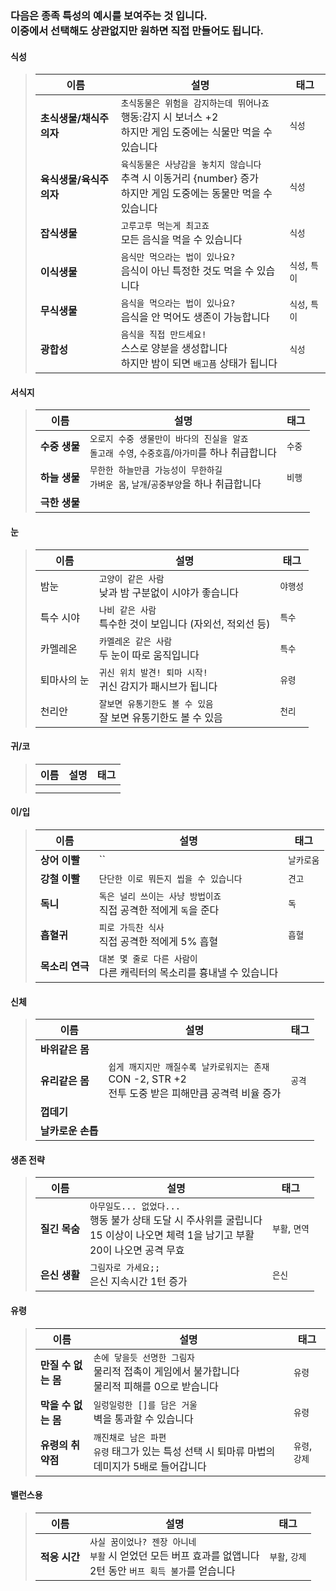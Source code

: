 <h3>다음은 종족 특성의 예시를 보여주는 것 입니다.<br>
이중에서 선택해도 상관없지만 원하면 직접 만들어도 됩니다.</h3>

<h4>식성</h4>

>|이름|설명|태그|
>|---|---|---|
>|**초식생물/채식주의자**|`초식동물은 위험을 감지하는데 뛰어나죠`<br>행동:감지 시 보너스 +2<br>하지만 게임 도중에는 식물만 먹을 수 있습니다|`식성`|
>|**육식생물/육식주의자**|`육식동물은 사냥감을 놓치지 않습니다`<br>추격 시 이동거리 {number} 증가<br>하지만 게임 도중에는 동물만 먹을 수 있습니다|`식성`|
>|**잡식생물**|`고루고루 먹는게 최고죠`<br>모든 음식을 먹을 수 있습니다|`식성`|
>|**이식생물**|`음식만 먹으라는 법이 있나요?`<br>음식이 아닌 특정한 것도 먹을 수 있습니다|`식성`, `특이`|
>|**무식생물**|`음식을 먹으라는 법이 있나요?`<br>음식을 안 먹어도 생존이 가능합니다|`식성`, `특이`|
>|**광합성**|`음식을 직접 만드세요!`<br>스스로 양분을 생성합니다<br>하지만 밤이 되면 `배고픔` 상태가 됩니다|`식성`|

<h4>서식지</h4>

>|이름|설명|태그|
>|---|---|---|
>|**수중 생물**|`오로지 수중 생물만이 바다의 진실을 알죠`<br>`돌고래 수영`, `수중호흡`/`아가미`를 하나 취급합니다|`수중`|
>|**하늘 생물**|`무한한 하늘만큼 가능성이 무한하길 `<br>`가벼운 몸`, `날개`/`공중부양`을 하나 취급합니다|`비행`|
>|**극한 생물**|||

<h4>눈</h4>

>|이름|설명|태그|
>|---|---|---|
>|밤눈|`고양이 같은 사람`<br>낮과 밤 구분없이 시야가 좋습니다|`야행성`|
>|특수 시야|`나비 같은 사람`<br>특수한 것이 보입니다 (자외선, 적외선 등)|`특수`|
>|카멜레온|`카멜레온 같은 사람`<br>두 눈이 따로 움직입니다|`특수`|
>|퇴마사의 눈|`귀신 위치 발견! 퇴마 시작!`<br>귀신 감지가 패시브가 됩니다|`유령`|
>|천리안|`잘보면 유통기한도 볼 수 있음`<br>잘 보면 유통기한도 볼 수 있음|`천리`|

<h4>귀/코</h4>

>|이름|설명|태그|
>|---|---|---|
>||||
>||||

<h4>이/입</h4>

>|이름|설명|태그|
>|---|---|---|
>|**상어 이빨**|``|`날카로움`|
>|**강철 이빨**|`단단한 이로 뭐든지 씹을 수 있습니다`<br>|`견고`|
>|**독니**|`독은 널리 쓰이는 사냥 방법이죠`<br>직접 공격한 적에게 `독`을 준다|`독`|
>|**흡혈귀**|`피로 가득찬 식사`<br>직접 공격한 적에게 5% 흡혈|`흡혈`|
>|**목소리 연극**|`대본 몇 줄로 다른 사람이`<br>다른 캐릭터의 목소리를 흉내낼 수 있습니다||

<h4>신체</h4>

>|이름|설명|태그|
>|---|---|---|
>|**바위같은 몸**|||
>|**유리같은 몸**|`쉽게 깨지지만 깨질수록 날카로워지는 존재`<br>CON -2, STR +2<br>전투 도중 받은 피해만큼 공격력 비율 증가|`공격`|
>|**껍데기**|||
>|**날카로운 손톱**|||

<h4>생존 전략</h4>

>|이름|설명|태그|
>|---|---|---|
>|**질긴 목숨**|`아무일도... 없었다...`<br>행동 불가 상태 도달 시 주사위를 굴립니다<br>15 이상이 나오면 체력 1을 남기고 부활<br>20이 나오면 공격 무효|`부활`, `면역`|
>|**은신 생활**|`그림자로 가세요;;`<br>은신 지속시간 1턴 증가|`은신`|

<h4>유령</h4>

>|이름|설명|태그|
>|---|---|---|
>|**만질 수 없는 몸**|`손에 닿을듯 선명한 그림자`<br>물리적 접촉이 게임에서 불가합니다<br>물리적 피해를 0으로 받습니다|`유령`|
>|**막을 수 없는 몸**|`일렁일렁한 []를 담은 거울`<br>벽을 통과할 수 있습니다|`유령`|
>|**유령의 취약점**|`깨진채로 남은 파편`<br>`유령` 태그가 있는 특성 선택 시 퇴마류 마법의 데미지가 5배로 들어갑니다|`유령`, `강제`|

<h4>밸런스용</h4>

>|이름|설명|태그|
>|---|---|---|
>|**적응 시간**|`사실 꿈이었나? 젠장 아니네`<br>`부활` 시 얻었던 모든 버프 효과를 없앱니다<br>2턴 동안 `버프 획득 불가`를 얻습니다|`부활`, `강제`|

<!--
\> : 분류하기
<br> : 줄바꿈
** : 이텔릭체, **** : 볼드체, <u></u> : 언더라인
`` : 코드 한줄?
`````` : 디스코드랑 같음
<img src="링크" alt="대체이름" width=50> (자동 맞춤)
[앞보이기](본 링크)

|a|b|c|
|---|---|---|
|1|2|3| : 표만들기
https://www.tablesgenerator.com/markdown_tables -> 표 만들기
-->

<!--
|이름|설명|태그|
|---|---|---|
|****|``<br>||

화염 면역 : 화염 디버프에 대한 저항 + 화염 데미지 {NUMBER}% 무시 [화염, 면역]
이면체 : 특정 상황을 만족하면 다른 형태로 바뀜 [특이]
부유한 자 : 시작 골드량 증가 [돈]
살인 정신 : 그 전투동안 죽인 적만큼 피해량 증가 [공격]
-->

<!--콤비네이션 구역 (종족보단 클래스랑 잘 어울림)

<h4>콤비네이션</h4>

>***도적의 자격***
>|이름|설명|태그|
>|---|---|---|
>|**도적의 자격 Ⅰ**|`손놀림이 빠른 도둑은 잡기도 어렵죠`<br>행동:소매치기 시 행동 보너스 +3||
>|**도적의 자격 Ⅱ**|`은신만큼 뛰어난 공격은 없습니다`<br>공격 시 `은신`상태라면 추가 피해 50%|`은신`, `공격`|
>
>*콤비네이션* : 스탯 DEX +2

>***조커의 노래***
>|이름|설명|태그|
>|---|---|---|
>|**조커의 노래 Ⅰ**|`소름끼치는 노래 혹은 최고의 환상가`<br>정신 디버프 지속시간 1턴 증가||
>|**조커의 노래 Ⅱ [장난꾸러기]**|`당신의 괴로움이 저의 재미가 되죠`<br>공격 시 목표가 정신 디버프를 가진 수만큼 추가 피해 50%|`공격`|
>
>*콤비네이션* : 스킬 *조커의 노래* 해금
-->